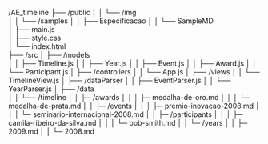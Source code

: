 /AE_timeline
├── /public
│   │    └── /img  
│   │    └── /samples 
│   │        ├── Especificacao
│   │        └── SampleMD      
│   ├── main.js        
│   ├── style.css  
│   └── index.html      
├── /src
│   ├── /models             
│   │   ├── Timeline.js
│   │   ├── Year.js
│   │   ├── Event.js
│   │   ├── Award.js
│   │   └── Participant.js 
│   ├── /controllers
│   │    └── App.js
│   ├── /views 
│   │    └── TimelineView.js
│   ├── /dataParser 
│   │    ├── EventParser.js
│   │    └── YearParser.js
│   ├── /data   
│   │   └── /timeline
│   │        ├─ /awards
│   │        │    ├─ medalha-de-oro.md 
│   │        │    └─ medalha-de-prata.md 
│   │        ├─ /events
│   │        │   ├─ premio-inovacao-2008.md
│   │        │   └─ seminario-internacional-2008.md
│   │        ├─ /participants
│   │        │   ├─ camila-ribeiro-da-silva.md
│   │        │   └─ bob-smith.md
│   │        └─ /years
│   │            ├─ 2009.md
│   │            └─ 2008.md


